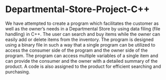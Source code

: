 # Departmental-Store-Project-C++

We have attempted to create a program which facilitates the customer as well as the owner’s needs in a Departmental Store by using data filing (file handling) in C++. The user can search and buy items while the owner can easily add or delete items from the inventory.  The program is designed using a binary file in such a way that a single program can be utilized to access the consumer side of the program and the owner side of the program.  The program can access multiple variables of a single item and can provide the consumer and the owner with a detailed summary of the product. A code is also assigned to the product for efficient searching and purchasing.
